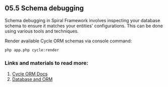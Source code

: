 ## 05.5 Schema debugging

Schema debugging in Spiral Framework involves inspecting your database schema to ensure it matches your entities' configurations. This can be done using various tools and techniques.

Render available Cycle ORM schemas via console command:

```bash
php app.php cycle:render
```

### Links and materials to read more:
1. [Cycle ORM Docs](https://cycle-orm.dev/docs)
2. [Database and ORM](https://spiral.dev/docs/basics-orm/current/en)